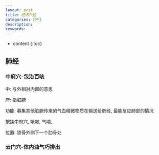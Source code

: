 ```yaml
---
layout: post
title: 经络穴位
categories: [中]
description: 
keywords: 
---
```



* content
{:toc}




## 肺经

### 中府穴-包治百咳

中: 与外相对内部的意思

府: 指脏腑

功能: 募集其他脏腑传来的气血精微物质在输送给肺经, 最能反应肺部的情况

按揉中府穴, 咳嗽, 气喘, 

位置: 锁骨外侧下一个肋骨处



### 云门穴-体内浊气巧排出

